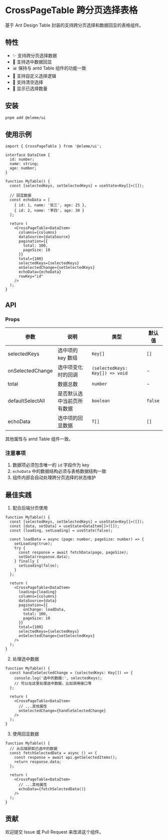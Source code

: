 # CrossPageTable 跨分页选择表格

基于 Ant Design Table 封装的支持跨分页选择和数据回显的表格组件。

## 特性

- ✨ 支持跨分页选择数据
- 🔄 支持选中数据回显
- 📊 保持与 antd Table 组件的功能一致
- 🎯 支持自定义选择逻辑
- 💫 支持清空选择
- 📝 显示已选择数量

## 安装

```bash
pnpm add @eleme/ui
```

## 使用示例

```tsx
import { CrossPageTable } from '@eleme/ui';

interface DataItem {
  id: number;
  name: string;
  age: number;
}

function MyTable() {
  const [selectedKeys, setSelectedKeys] = useState<Key[]>([]);

  // 回显数据
  const echoData = [
    { id: 1, name: '张三', age: 25 },
    { id: 2, name: '李四', age: 30 }
  ];

  return (
    <CrossPageTable<DataItem>
      columns={columns}
      dataSource={dataSource}
      pagination={{
        total: 100,
        pageSize: 10
      }}
      total={100}
      selectedKeys={selectedKeys}
      onSelectedChange={setSelectedKeys}
      echoData={echoData}
      rowKey="id"
    />
  );
}
```

## API

### Props

| 参数 | 说明 | 类型 | 默认值 |
| --- | --- | --- | --- |
| selectedKeys | 选中项的 key 数组 | `Key[]` | `[]` |
| onSelectedChange | 选中项变化时的回调 | `(selectedKeys: Key[]) => void` | - |
| total | 数据总数 | `number` | - |
| defaultSelectAll | 是否默认选中当前页所有数据 | `boolean` | `false` |
| echoData | 选中项的回显数据 | `T[]` | `[]` |

其他属性与 antd Table 组件一致。

### 注意事项

1. 数据项必须包含唯一的 `id` 字段作为 key
2. `echoData` 中的数据结构必须与表格数据结构一致
3. 组件内部会自动处理跨分页选择的状态维护

## 最佳实践

1. 配合后端分页使用
```tsx
function MyTable() {
  const [selectedKeys, setSelectedKeys] = useState<Key[]>([]);
  const [data, setData] = useState<DataItem[]>([]);
  const [loading, setLoading] = useState(false);

  const loadData = async (page: number, pageSize: number) => {
    setLoading(true);
    try {
      const response = await fetchData(page, pageSize);
      setData(response.data);
    } finally {
      setLoading(false);
    }
  };

  return (
    <CrossPageTable<DataItem>
      loading={loading}
      columns={columns}
      dataSource={data}
      pagination={{
        onChange: loadData,
        total: 100,
        pageSize: 10
      }}
      total={100}
      selectedKeys={selectedKeys}
      onSelectedChange={setSelectedKeys}
    />
  );
}
```

2. 处理选中数据
```tsx
function MyTable() {
  const handleSelectedChange = (selectedKeys: Key[]) => {
    console.log('选中的数据:', selectedKeys);
    // 可以在这里处理选中数据，比如调用接口等
  };

  return (
    <CrossPageTable<DataItem>
      // ...其他属性
      onSelectedChange={handleSelectedChange}
    />
  );
}
```

3. 使用回显数据
```tsx
function MyTable() {
  // 从后端获取已选中的数据
  const fetchSelectedData = async () => {
    const response = await api.getSelectedItems();
    return response.data;
  };

  return (
    <CrossPageTable<DataItem>
      // ...其他属性
      echoData={fetchSelectedData()}
    />
  );
}
```

## 贡献

欢迎提交 Issue 或 Pull Request 来改进这个组件。 